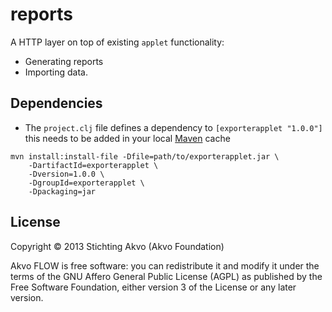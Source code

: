 # reports

A HTTP layer on top of existing `applet` functionality:

* Generating reports
* Importing data.

## Dependencies

* The `project.clj` file defines a dependency to `[exporterapplet "1.0.0"]`
  this needs to be added in your local [Maven](https://maven.apache.org/) cache

````
mvn install:install-file -Dfile=path/to/exporterapplet.jar \
    -DartifactId=exporterapplet \
    -Dversion=1.0.0 \
    -DgroupId=exporterapplet \
    -Dpackaging=jar
````

## License

Copyright © 2013 Stichting Akvo (Akvo Foundation)

Akvo FLOW is free software: you can redistribute it and modify it 
under the terms of the GNU Affero General Public License (AGPL) 
as published by the Free Software Foundation, 
either version 3 of the License or any later version.
